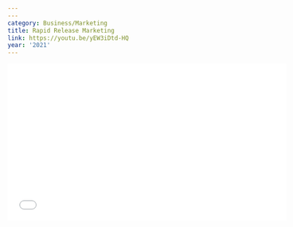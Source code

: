 ```yaml
---
---
category: Business/Marketing
title: Rapid Release Marketing
link: https://youtu.be/yEW3iDtd-HQ
year: '2021'
---
```

<iframe width="560" height="315" src="{{ page.link }}" frameborder="0" allowfullscreen></iframe>
